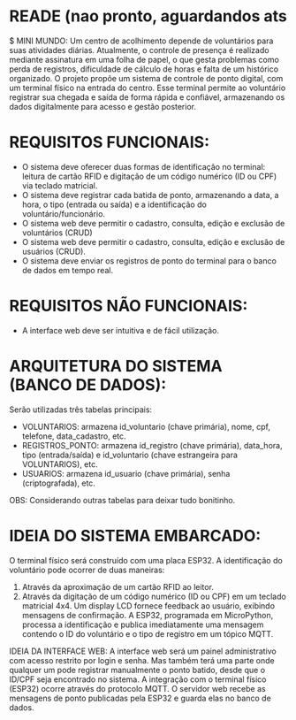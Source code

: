 # READE (nao pronto, aguardandos ats

$ MINI MUNDO:
Um centro de acolhimento depende de voluntários para suas atividades diárias. Atualmente, o controle de presença é realizado mediante assinatura em uma folha de papel, o que gesta problemas como perda de registros, dificuldade de cálculo de horas e falta de um histórico organizado. O projeto propõe um sistema de controle de ponto digital, com um terminal físico na entrada do centro. Esse terminal permite ao voluntário registrar sua chegada e saída de forma rápida e confiável, armazenando os dados digitalmente para acesso e gestão posterior.

# REQUISITOS FUNCIONAIS:
- O sistema deve oferecer duas formas de identificação no terminal: leitura de cartão RFID e digitação de um código numérico (ID ou CPF) via teclado matricial.
- O sistema deve registrar cada batida de ponto, armazenando a data, a hora, o tipo (entrada ou saída) e a identificação do voluntário/funcionário.
- O sistema web deve permitir o cadastro, consulta, edição e exclusão de voluntários (CRUD)
- O sistema web deve permitir o cadastro, consulta, edição e exclusão de usuários (CRUD).
- O sistema deve enviar os registros de ponto do terminal para o banco de dados em tempo real.

# REQUISITOS NÃO FUNCIONAIS:
- A interface web deve ser intuitiva e de fácil utilização.

# ARQUITETURA DO SISTEMA (BANCO DE DADOS):
Serão utilizadas três tabelas principais:
- VOLUNTARIOS: armazena id_voluntario (chave primária), nome, cpf, telefone, data_cadastro, etc.
- REGISTROS_PONTO: armazena id_registro (chave primária), data_hora, tipo (entrada/saída) e id_voluntario (chave estrangeira para VOLUNTARIOS), etc.
- USUARIOS: armazena id_usuario (chave primária), senha (criptografada), etc.

OBS: Considerando outras tabelas para deixar tudo bonitinho.

# IDEIA DO SISTEMA EMBARCADO:
O terminal físico será construído com uma placa ESP32. A identificação do voluntário pode ocorrer de duas maneiras:
1.  Através da aproximação de um cartão RFID ao leitor.
2.  Através da digitação de um código numérico (ID ou CPF) em um teclado matricial 4x4.
Um display LCD fornece feedback ao usuário, exibindo mensagens de confirmação.
A ESP32, programada em MicroPython, processa a identificação e publica imediatamente uma mensagem contendo o ID do voluntário e o tipo de registro em um tópico MQTT.

IDEIA DA INTERFACE WEB:
A interface web será um painel administrativo com acesso restrito por login e senha. Mas também terá uma parte onde qualquer um pode registrar manualmente o ponto batido, desde que o ID/CPF seja encontrado no sistema.
A integração com o terminal físico (ESP32) ocorre através do protocolo MQTT. O servidor web recebe as mensagens de ponto publicadas pela ESP32 e guarda elas no banco de dados.

